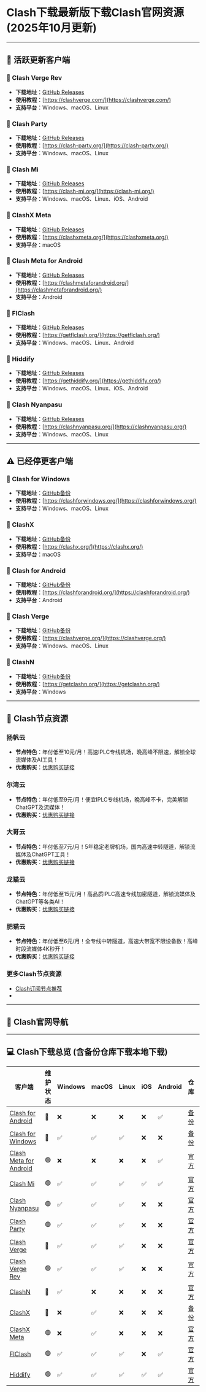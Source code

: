# Clash下载最新版下载Clash官网资源 (2025年10月更新)

---

## :dart: 活跃更新客户端

### :pushpin: Clash Verge Rev
- **下载地址**：[GitHub Releases](https://github.com/clash-verge-rev/clash-verge-rev/releases)
- **使用教程**：[https://clashverge.com/](https://clashverge.com/)
- **支持平台**：Windows、macOS、Linux

### :pushpin: Clash Party
- **下载地址**：[GitHub Releases](https://github.com/mihomo-party-org/clash-party/releases)
- **使用教程**：[https://clash-party.org/](https://clash-party.org/)
- **支持平台**：Windows、macOS、Linux

### :pushpin: Clash Mi
- **下载地址**：[GitHub Releases](https://github.com/KaringX/clashmi/releases)
- **使用教程**：[https://clash-mi.org/](https://clash-mi.org/)
- **支持平台**：Windows、macOS、Linux、iOS、Android

### :pushpin: ClashX Meta
- **下载地址**：[GitHub Releases](https://github.com/MetaCubeX/ClashX.Meta/releases)
- **使用教程**：[https://clashxmeta.org/](https://clashxmeta.org/)
- **支持平台**：macOS

### :pushpin: Clash Meta for Android
- **下载地址**：[GitHub Releases](https://github.com/MetaCubeX/ClashMetaForAndroid/releases)
- **使用教程**：[https://clashmetaforandroid.org/](https://clashmetaforandroid.org/)
- **支持平台**：Android

### :pushpin: FlClash
- **下载地址**：[GitHub Releases](https://github.com/chen08209/FlClash/releases)
- **使用教程**：[https://getflclash.org/](https://getflclash.org/)
- **支持平台**：Windows、macOS、Linux、Android

### :pushpin: Hiddify
- **下载地址**：[GitHub Releases](https://github.com/hiddify/hiddify-app/releases)
- **使用教程**：[https://gethiddify.org/](https://gethiddify.org/)
- **支持平台**：Windows、macOS、Linux、iOS、Android

### :pushpin: Clash Nyanpasu
- **下载地址**：[GitHub Releases](https://github.com/LibNyanpasu/clash-nyanpasu/releases)
- **使用教程**：[https://clashnyanpasu.org/](https://clashnyanpasu.org/)
- **支持平台**：Windows、macOS、Linux

---

## :warning: 已经停更客户端

### :pushpin: Clash for Windows
- **下载地址**：[GitHub备份](https://github.com/clash-downloads/Clash-for-Windows)
- **使用教程**：[https://clashforwindows.org/](https://clashforwindows.org/)
- **支持平台**：Windows、macOS、Linux

### :pushpin: ClashX
- **下载地址**：[GitHub备份](https://github.com/clash-downloads/ClashX)
- **使用教程**：[https://clashx.org/](https://clashx.org/)
- **支持平台**：macOS

### :pushpin: Clash for Android
- **下载地址**：[GitHub备份](https://github.com/clash-downloads/Clash-for-Android)
- **使用教程**：[https://clashforandroid.org/](https://clashforandroid.org/)
- **支持平台**：Android

### :pushpin: Clash Verge
- **下载地址**：[GitHub备份](https://github.com/zzzgydi/clash-verge/releases)
- **使用教程**：[https://clashverge.org/](https://clashverge.org/)
- **支持平台**：Windows、macOS、Linux

### :pushpin: ClashN
- **下载地址**：[GitHub备份](https://github.com/2dust/clashN/releases)
- **使用教程**：[https://getclashn.org/](https://getclashn.org/)
- **支持平台**：Windows

---

## :memo: Clash节点资源

### 扬帆云
- **节点特色**：年付低至10元/月！高速IPLC专线机场，晚高峰不限速，解锁全球流媒体及AI工具！
- **优惠购买**：[优惠购买链接](https://clashinfo-github.affout.com/yangfanyun/)

### 尔湾云
- **节点特色**：年付低至9元/月！便宜IPLC专线机场，晚高峰不卡，完美解锁ChatGPT及流媒体！
- **优惠购买**：[优惠购买链接](https://clashinfo-github.affout.com/erwan/)

### 大哥云
- **节点特色**：年付低至7元/月！5年稳定老牌机场，国内高速中转隧道，解锁流媒体及ChatGPT工具！
- **优惠购买**：[优惠购买链接](https://clashinfo-github.affout.com/dageyun/)

### 龙猫云
- **节点特色**：年付低至15元/月！高品质IPLC高速专线加密隧道，解锁流媒体及ChatGPT等各类AI！
- **优惠购买**：[优惠购买链接](https://clashinfo-github.affout.com/totorocloud/)

### 肥猫云
- **节点特色**：年付低至6元/月！全专线中转隧道，高速大带宽不限设备数！高峰时段流媒体4K秒开！
- **优惠购买**：[优惠购买链接](https://clashinfo-github.affout.com/fatcatcloud/)

### 更多Clash节点资源

- [Clash订阅节点推荐](https://github.com/clash-downloads/ClashNode)
- []()

---

## :office: Clash官网导航


---

## :computer: Clash下载总览 (含备份仓库下载本地下载)

| 客户端                    | 维护状态 | Windows | macOS | Linux | iOS | Android | 仓库 | 教程 |
|------------------------|------|---------|-------|-------|-----|---------|----|----|
| [Clash for Android]()      | :red_circle:    | :x:       | :x:     | :x:     | :x:   | :white_check_mark:       | [备份]() | [教程]() |
| [Clash for Windows]()      | :red_circle:    | :white_check_mark:       | :white_check_mark:     | :white_check_mark:     | :x:   | :x:       | [备份]() | [教程]() |
| [Clash Meta for Android]() | :green_circle:    | :x:       | :x:     | :x:     | :x:   | :white_check_mark:       | [官方]() | [教程]() |
| [Clash Mi]()               | :green_circle:    | :white_check_mark:       | :white_check_mark:     | :white_check_mark:     | :white_check_mark:   | :white_check_mark:       | [官方]() | [教程]() |
| [Clash Nyanpasu]()         | :green_circle:    | :white_check_mark:       | :white_check_mark:     | :white_check_mark:     | :x:   | :x:       | [官方]() | [教程]() |
| [Clash Party]()            | :green_circle:    | :white_check_mark:       | :white_check_mark:     | :white_check_mark:     | :x:   | :x:       | [官方]() | [教程]() |
| [Clash Verge]()            | :red_circle:    | :white_check_mark:       | :white_check_mark:     | :white_check_mark:     | :x:   | :x:       | [官方]() | [教程]() |
| [Clash Verge Rev]()        | :green_circle:    | :white_check_mark:       | :white_check_mark:     | :white_check_mark:     | :x:   | :x:       | [官方]() | [教程]() |
| [ClashN]()                 | :red_circle:    | :white_check_mark:       | :x:     | :x:     | :x:   | :x:       | [官方]() | [教程]() |
| [ClashX]()                 | :red_circle:    | :x:       | :white_check_mark:     | :x:     | :x:   | :x:       | [备份]() | [教程]() |
| [ClashX Meta]()            | :green_circle:    | :x:       | :white_check_mark:     | :x:     | :x:   | :x:       | [官方]() | [教程]() |
| [FlClash]()                | :green_circle:    | :white_check_mark:       | :white_check_mark:     | :white_check_mark:     | :x:   | :white_check_mark:       | [官方]() | [教程]() |
| [Hiddify]()                | :green_circle:    | :white_check_mark:       | :white_check_mark:     | :white_check_mark:     | :white_check_mark:   | :white_check_mark:       | [官方]() | [教程]() |

